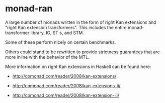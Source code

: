 monad-ran
=========

A large number of monads written in the form of right Kan extensions and "right Kan extension transformers". This includes the entire monad-transformer library, IO, ST s, and STM.

Some of these perform nicely on certain benchmarks.

Others could stand to be rewritten to provide strictness guarantees that are more inline with the behavior of the MTL.

More information on right Kan extensions in Haskell can be found here:

* <http://comonad.com/reader/2008/kan-extensions/>

* <http://comonad.com/reader/2008/kan-extensions-ii/>

* <http://comonad.com/reader/2008/kan-extension-iii/>
